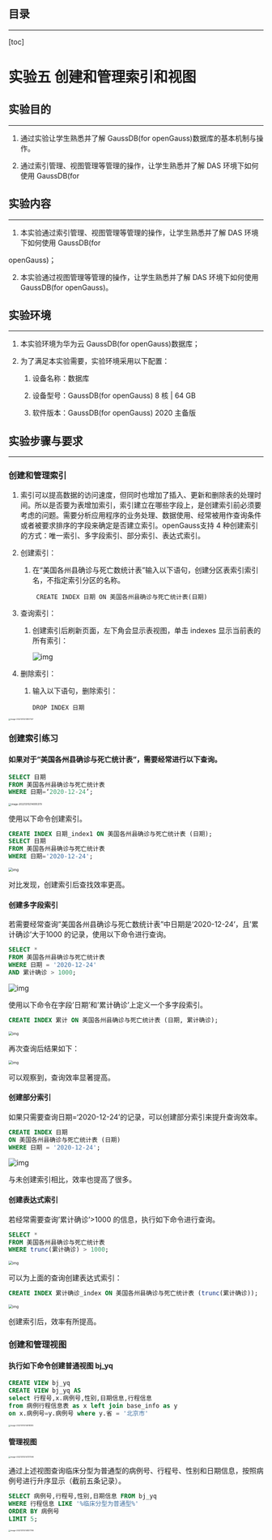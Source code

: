 
​



## 目录

---

[toc]











# 实验五 创建和管理索引和视图

## 实验目的

---

1. 通过实验让学生熟悉并了解 GaussDB(for openGauss)数据库的基本机制与操作。

2. 通过索引管理、视图管理等管理的操作，让学生熟悉并了解 DAS 环境下如何使用 GaussDB(for

## 实验内容

---

1. 本实验通过索引管理、视图管理等管理的操作，让学生熟悉并了解 DAS 环境下如何使用 GaussDB(for

openGauss)；

2. 本实验通过视图管理等管理的操作，让学生熟悉并了解 DAS 环境下如何使用 GaussDB(for openGauss)。

## 实验环境

---

1. 本实验环境为华为云 GaussDB(for openGauss)数据库；

2. 为了满足本实验需要，实验环境采用以下配置：

   1. 设备名称：数据库

   2. 设备型号：GaussDB(for openGauss) 8 核 | 64 GB

   3. 软件版本：GaussDB(for openGauss) 2020 主备版

## 实验步骤与要求

---

### 创建和管理索引

1. 索引可以提高数据的访问速度，但同时也增加了插入、更新和删除表的处理时间。所以是否要为表增加索引，索引建立在哪些字段上，是创建索引前必须要考虑的问题。需要分析应用程序的业务处理、数据使用、经常被用作查询条件或者被要求排序的字段来确定是否建立索引。openGauss支持 4 种创建索引的方式：唯一索引、多字段索引、部分索引、表达式索引。

2. 创建索引：

   1. 在“美国各州县确诊与死亡数统计表”输入以下语句，创建分区表索引索引名，不指定索引分区的名称。

      ` CREATE INDEX 日期 ON 美国各州县确诊与死亡统计表(日期)`

3. 查询索引：

   1. 创建索引后刷新页面，左下角会显示表视图，单击 indexes 显示当前表的所有索引：

      <img src="https://wangleidetuchuang.oss-cn-beijing.aliyuncs.com/img/clip_image002.gif" alt="img"  />

4. 删除索引：

   1. 输入以下语句，删除索引：

      `DROP INDEX 日期 `

<img src="https://wangleidetuchuang.oss-cn-beijing.aliyuncs.com/img/image-20221210213837147.png" alt="image-20221210213837147" style="zoom:25%;" />



### 创建索引练习

 #### 如果对于“美国各州县确诊与死亡统计表“，需要经常进行以下查询。

```sql
SELECT 日期 
FROM 美国各州县确诊与死亡统计表 
WHERE 日期=‘2020-12-24’;
```

<img src="https://wangleidetuchuang.oss-cn-beijing.aliyuncs.com/img/image-20221210214005379.png" alt="image-20221210214005379" style="zoom: 33%;" />

使用以下命令创建索引。

```sql
CREATE INDEX 日期_index1 ON 美国各州县确诊与死亡统计表 (日期);
SELECT 日期 
FROM 美国各州县确诊与死亡统计表 
WHERE 日期='2020-12-24';
```

<img src="https://wangleidetuchuang.oss-cn-beijing.aliyuncs.com/img/clip_image004.gif" alt="img" style="zoom: 50%;" />

对比发现，创建索引后查找效率更高。

#### 创建多字段索引

若需要经常查询”美国各州县确诊与死亡数统计表”中日期是‘2020-12-24’，且’累计确诊’大于1000 的记录，使用以下命令进行查询。

```sql
SELECT *
FROM 美国各州县确诊与死亡统计表
WHERE 日期 = '2020-12-24'
AND 累计确诊 > 1000;
```

![img](https://wangleidetuchuang.oss-cn-beijing.aliyuncs.com/img/clip_image002.gif)

使用以下命令在字段’日期’和’累计确诊’上定义一个多字段索引。

```sql
CREATE INDEX 累计 ON 美国各州县确诊与死亡统计表 (日期, 累计确诊);
```

<img src="https://wangleidetuchuang.oss-cn-beijing.aliyuncs.com/img/clip_image004.gif" alt="img" style="zoom:50%;" />

再次查询后结果如下：

<img src="https://wangleidetuchuang.oss-cn-beijing.aliyuncs.com/img/clip_image006.gif" alt="img" style="zoom:50%;" />

可以观察到，查询效率显著提高。

#### 创建部分索引

如果只需要查询日期=‘2020-12-24’的记录，可以创建部分索引来提升查询效率。

```sql
CREATE INDEX 日期 
ON 美国各州县确诊与死亡统计表 (日期) 
WHERE 日期 = '2020-12-24';
```

![img](https://wangleidetuchuang.oss-cn-beijing.aliyuncs.com/img/clip_image002.gif)

与未创建索引相比，效率也提高了很多。

#### 创建表达式索引

若经常需要查询’累计确诊’>1000 的信息，执行如下命令进行查询。

```sql
SELECT *
FROM 美国各州县确诊与死亡统计表
WHERE trunc(累计确诊) > 1000;
```

<img src="https://wangleidetuchuang.oss-cn-beijing.aliyuncs.com/img/clip_image004.gif" alt="img" style="zoom:50%;" />

可以为上面的查询创建表达式索引：

```sql
CREATE INDEX 累计确诊_index ON 美国各州县确诊与死亡统计表 (trunc(累计确诊));
```

<img src="https://wangleidetuchuang.oss-cn-beijing.aliyuncs.com/img/clip_image006.gif" alt="img" style="zoom:50%;" />

创建索引后，效率有所提高。

### 创建和管理视图

#### 执行如下命令创建普通视图 bj_yq

```sql
CREATE VIEW bj_yq
CREATE VIEW bj_yq AS 
select 行程号,x.病例号,性别,日期信息,行程信息
from 病例行程信息表 as x left join base_info as y
on x.病例号=y.病例号 where y.省 = '北京市'
```

<img src="https://wangleidetuchuang.oss-cn-beijing.aliyuncs.com/img/image-20221210214618305.png" alt="image-20221210214618305" style="zoom:25%;" />

#### 管理视图

<img src="https://wangleidetuchuang.oss-cn-beijing.aliyuncs.com/img/image-20221210214737066.png" alt="image-20221210214737066" style="zoom:25%;" />

通过上述视图查询临床分型为普通型的病例号、行程号、性别和日期信息，按照病例号进行升序显示（截前五条记录）。

```sql
SELECT 病例号,行程号,性别,日期信息 FROM bj_yq
WHERE 行程信息 LIKE '%临床分型为普通型%'
ORDER BY 病例号
LIMIT 5;
```

<img src="https://wangleidetuchuang.oss-cn-beijing.aliyuncs.com/img/image-20221210214827766.png" alt="image-20221210214827766" style="zoom:25%;" />



